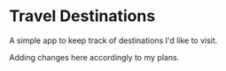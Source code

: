 # Travel Destinations

A simple app to keep track of destinations I'd like to visit.

Adding changes here accordingly to my plans.
